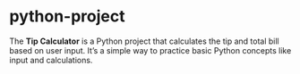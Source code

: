# python-project
The **Tip Calculator** is a Python project that calculates the tip and total bill based on user input. It’s a simple way to practice basic Python concepts like input and calculations.
